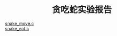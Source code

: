 # <center>贪吃蛇实验报告</center>     

[snake_move.c](https://leelho.github.io/lh-homework/snake_move)         
[snake_eat.c](https://leelho.github.io/lh-homework/snake_eat.1)